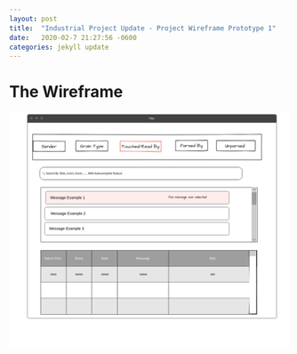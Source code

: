 ```yaml
---
layout: post
title:  "Industrial Project Update - Project Wireframe Prototype 1"
date:   2020-02-7 21:27:56 -0600
categories: jekyll update
---
```


# The Wireframe 

![Image of Wireframe](assets/images/pratik.png)